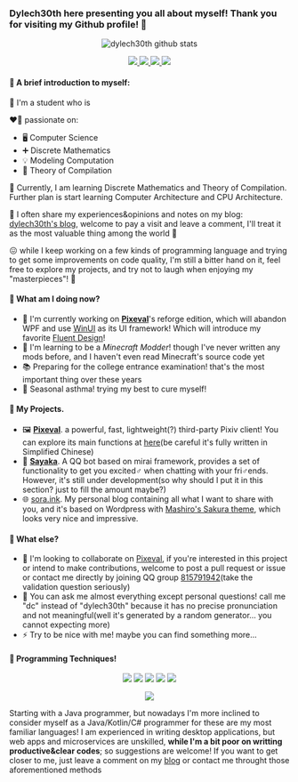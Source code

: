 ### Dylech30th here presenting you all about myself! Thank you for visiting my Github profile! 👋
<div align="center">
  <p align="center"><img src="https://github-readme-stats.vercel.app/api?username=dylech30th&show_icons=true&theme=dracula" alt="dylech30th github stats"></p>
</div>
<div>
  <p align="center">
    <a href="https://space.bilibili.com/21577236">
      <img src="https://img.shields.io/badge/-Bilibili-00A1D6?style=flat-square">
    </a>
    <a href="https://twitter.com/December0730">
      <img src="https://img.shields.io/badge/-Twitter-1DA1F2?style=flat-square">
    </a>
    <a href="https://qm.qq.com/cgi-bin/qm/qr?k=7ZOYvFDzApWKE71whQ5dx01Mq4dvggrj&jump_from=webapi">
      <img src="https://img.shields.io/badge/-QQ-EB1923?logo=Tencent%20QQ&style=flat-square">
    </a>
    <a href="mailto:decem0730@hotmail.com">
      <img src="https://img.shields.io/badge/-Hotmail-D14836?style=flat-square">
    </a>
  </p>
</div>

#### 🤠 A brief introduction to myself:

🏫 I'm a student who is

❤️‍🔥 passionate on:
* 🖥️ Computer Science
* ➕ Discrete Mathematics
* 💡  Modeling Computation
* 🔀 Theory of Compilation 

💪 Currently, I am learning Discrete Mathematics and Theory of Compilation. Further plan is start learning Computer Architecture and CPU Architecture.
 
📝 I often share my experiences&opinions and notes on my blog: [dylech30th's blog](https://sora.ink), welcome to pay a visit and leave a comment, I'll treat it as the most valuable thing among the world 💖
 
😖 while I keep working on a few kinds of programming language and trying to get some improvements on code quality, I'm still a bitter hand on it, feel free to explore my projects, and try not to laugh when enjoying my "masterpieces"! 🤣

#### 🤔 What am I doing now?
* 🔭 I'm currently working on [**Pixeval**](https://github.com/dylech30th/Pixeval)'s reforge edition, which will abandon WPF and use [WinUI](https://docs.microsoft.com/en-us/windows/apps/winui/) as its UI framework! Which will introduce my favorite [Fluent Design](https://www.microsoft.com/design/fluent/#/)!
* 🌱 I'm learning to be a *Minecraft Modder*! though I've never written any mods before, and I haven't even read Minecraft's source code yet
* 📚 Preparing for the college entrance examination! that's the most important thing over these years
* 🤒 Seasonal asthma! trying my best to cure myself!

#### 🎯 My Projects.
* 🖼️ [**Pixeval**](https://github.com/dylech30th/Pixeval). a powerful, fast, lightweight(?) third-party Pixiv client! You can explore its main functions at [here](https://sora.ink/archives/391)(be careful it's fully written in Simplified Chinese)
* 🤖 [**Sayaka**](https://github.com/dylech30th/sayaka). A QQ bot based on mirai framework, provides a set of functionality to get you excited♂ when chatting with your fri♂ends. However, it's still under development(so why should I put it in this section? just to fill the amount maybe?)
* 🌐 [sora.ink](https://sora.ink). My personal blog containing all what I want to share with you, and it's based on Wordpress with [Mashiro's Sakura theme](https://github.com/mashirozx/Sakura), which looks very nice and impressive.

#### 🍲 What else?
* 👯 I'm looking to collaborate on [Pixeval](https://github.com/dylech30th/Pixeval), if you're interested in this project or intend to make contributions, welcome to post a pull request or issue or contact me directly by joining QQ group [815791942](https://qm.qq.com/cgi-bin/qm/qr?k=7ZOYvFDzApWKE71whQ5dx01Mq4dvggrj&jump_from=webapi)(take the validation question seriously)
* 💬 You can ask me almost everything except personal questions! call me "dc" instead of "dylech30th" because it has no precise pronunciation and not meaningful(well it's generated by a random generator... you cannot expecting more)
* ⚡ Try to be nice with me! maybe you can find something more...

#### 💾 Programming Techniques!
  <p align="center">
    <img src="https://img.shields.io/badge/-Java-red?logo=java&style=flat-square">
    <img src="https://img.shields.io/badge/-C%23-blueviolet?logo=c%20sharp&style=flat-square">
    <img src="https://img.shields.io/badge/-Kotlin-DB4D6D?logo=kotlin&style=flat-square">
    <img src="https://img.shields.io/badge/-C++-F9BF45?logo=c%2B%2B&style=flat-square">
    <img src="https://img.shields.io/badge/-C-gray?logo=c&style=flat-square">
  </p>
  <p align="center">
    <img src="https://github-readme-stats.vercel.app/api/top-langs/?username=dylech30th&layout=compact&theme=dracula">
  </p>
  
Starting with a Java programmer, but nowadays I'm more inclined to consider myself as a Java/Kotlin/C# programmer for these are my most familiar languages! I am experienced in writing desktop applications, but web apps and microservices are unskilled, **while I'm a bit poor on writting productive&clear codes**; so suggestions are welcome! If you want to get closer to me, just leave a comment on my <a href="https://sora.ink">blog</a> or contact me throught those aforementioned methods

<!--
**dylech30th/dylech30th** is a ✨ _special_ ✨ repository because its `README.md` (this file) appears on your GitHub profile.

Here are some ideas to get you started:

- 🔭 I’m currently working on ...
- 🌱 I’m currently learning ...
- 👯 I’m looking to collaborate on ...
- 🤔 I’m looking for help with ...
- 💬 Ask me about ...
- 📫 How to reach me: ...
- 😄 Pronouns: ...
- ⚡ Fun fact: ...
-->
